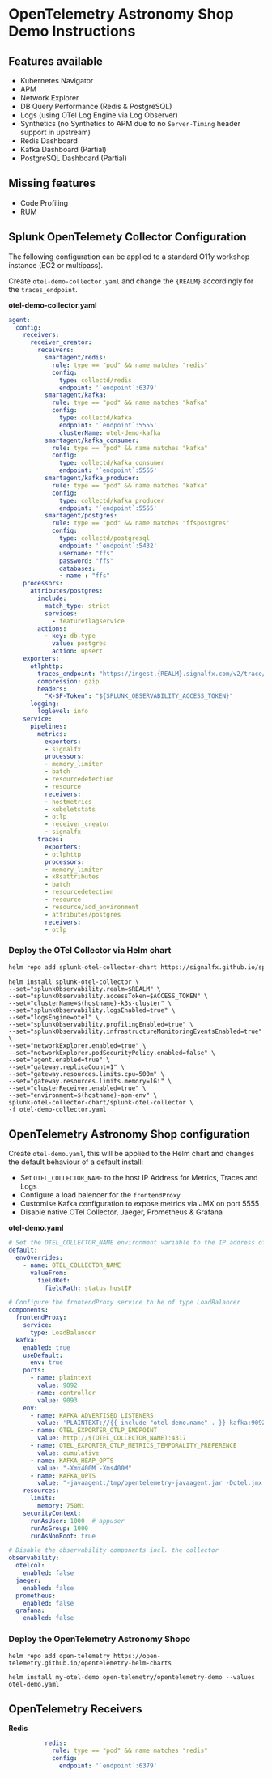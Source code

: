 # OpenTelemetry Astronomy Shop Demo Instructions

## Features available

- Kubernetes Navigator
- APM
- Network Explorer
- DB Query Performance (Redis & PostgreSQL)
- Logs (using OTel Log Engine via Log Observer)
- Synthetics (no Synthetics to APM due to no `Server-Timing` header support in upstream)
- Redis Dashboard
- Kafka Dashboard (Partial)
- PostgreSQL Dashboard (Partial)

## Missing features

- Code Profiling
- RUM

## Splunk OpenTelemety Collector Configuration

The following configuration can be applied to a standard O11y workshop instance (EC2 or multipass).


Create `otel-demo-collector.yaml` and change the `{REALM}` accordingly for the `traces_endpoint`.

**otel-demo-collector.yaml**

``` yaml
agent:
  config:
    receivers:
      receiver_creator:
        receivers:
          smartagent/redis:
            rule: type == "pod" && name matches "redis"
            config:
              type: collectd/redis
              endpoint: '`endpoint`:6379'
          smartagent/kafka:
            rule: type == "pod" && name matches "kafka"
            config:
              type: collectd/kafka
              endpoint: '`endpoint`:5555'
              clusterName: otel-demo-kafka
          smartagent/kafka_consumer:
            rule: type == "pod" && name matches "kafka"
            config:
              type: collectd/kafka_consumer
              endpoint: '`endpoint`:5555'
          smartagent/kafka_producer:
            rule: type == "pod" && name matches "kafka"
            config:
              type: collectd/kafka_producer
              endpoint: '`endpoint`:5555'
          smartagent/postgres:
            rule: type == "pod" && name matches "ffspostgres"
            config:
              type: collectd/postgresql
              endpoint: '`endpoint`:5432'
              username: "ffs"
              password: "ffs"
              databases:
              - name : "ffs"
    processors:
      attributes/postgres:
        include:
          match_type: strict
          services:
            - featureflagservice
        actions:
          - key: db.type
            value: postgres
            action: upsert              
    exporters:
      otlphttp:
        traces_endpoint: "https://ingest.{REALM}.signalfx.com/v2/trace/otlp"
        compression: gzip
        headers:
          "X-SF-Token": "${SPLUNK_OBSERVABILITY_ACCESS_TOKEN}"
      logging:
        loglevel: info
    service:
      pipelines:
        metrics:
          exporters:
          - signalfx
          processors:
          - memory_limiter
          - batch
          - resourcedetection
          - resource
          receivers:
          - hostmetrics
          - kubeletstats
          - otlp
          - receiver_creator
          - signalfx
        traces:
          exporters:
          - otlphttp
          processors:
          - memory_limiter
          - k8sattributes
          - batch
          - resourcedetection
          - resource
          - resource/add_environment
          - attributes/postgres
          receivers:
          - otlp
```

### Deploy the OTel Collector via Helm chart

``` bash
helm repo add splunk-otel-collector-chart https://signalfx.github.io/splunk-otel-collector-chart && helm repo update
```

``` text
helm install splunk-otel-collector \
--set="splunkObservability.realm=$REALM" \
--set="splunkObservability.accessToken=$ACCESS_TOKEN" \
--set="clusterName=$(hostname)-k3s-cluster" \
--set="splunkObservability.logsEnabled=true" \
--set="logsEngine=otel" \
--set="splunkObservability.profilingEnabled=true" \
--set="splunkObservability.infrastructureMonitoringEventsEnabled=true" \
--set="networkExplorer.enabled=true" \
--set="networkExplorer.podSecurityPolicy.enabled=false" \
--set="agent.enabled=true" \
--set="gateway.replicaCount=1" \
--set="gateway.resources.limits.cpu=500m" \
--set="gateway.resources.limits.memory=1Gi" \
--set="clusterReceiver.enabled=true" \
--set="environment=$(hostname)-apm-env" \
splunk-otel-collector-chart/splunk-otel-collector \
-f otel-demo-collector.yaml
```

## OpenTelemetry Astronomy Shop configuration

Create `otel-demo.yaml`, this will be applied to the Helm chart and changes the default behaviour of a default install:

- Set `OTEL_COLLECTOR_NAME` to the host IP Address for Metrics, Traces and Logs
- Configure a load balencer for the `frontendProxy`
- Customise Kafka configuration to expose metrics via JMX on port 5555
- Disable native OTel Collector, Jaeger, Prometheus & Grafana

**otel-demo.yaml**

``` yaml
# Set the OTEL_COLLECTOR_NAME environment variable to the IP address of the node
default:
  envOverrides:
    - name: OTEL_COLLECTOR_NAME
      valueFrom:
        fieldRef:
          fieldPath: status.hostIP

# Configure the frontendProxy service to be of type LoadBalancer
components:
  frontendProxy:
    service:
      type: LoadBalancer
  kafka:
    enabled: true
    useDefault:
      env: true
    ports:
      - name: plaintext
        value: 9092
      - name: controller
        value: 9093
    env:
      - name: KAFKA_ADVERTISED_LISTENERS
        value: 'PLAINTEXT://{{ include "otel-demo.name" . }}-kafka:9092'
      - name: OTEL_EXPORTER_OTLP_ENDPOINT
        value: http://$(OTEL_COLLECTOR_NAME):4317
      - name: OTEL_EXPORTER_OTLP_METRICS_TEMPORALITY_PREFERENCE
        value: cumulative
      - name: KAFKA_HEAP_OPTS
        value: "-Xmx400M -Xms400M"
      - name: KAFKA_OPTS
        value: "-javaagent:/tmp/opentelemetry-javaagent.jar -Dotel.jmx.target.system=kafka-broker -Dcom.sun.management.jmxremote.port=5555"        
    resources:
      limits:
        memory: 750Mi
    securityContext:
      runAsUser: 1000  # appuser
      runAsGroup: 1000
      runAsNonRoot: true

# Disable the observability components incl. the collector
observability:
  otelcol:
    enabled: false
  jaeger:
    enabled: false
  prometheus:
    enabled: false
  grafana:
    enabled: false
```

### Deploy the OpenTelemetry Astronomy Shopo

``` text
helm repo add open-telemetry https://open-telemetry.github.io/opentelemetry-helm-charts
```

``` text
helm install my-otel-demo open-telemetry/opentelemetry-demo --values otel-demo.yaml
```

## OpenTelemetry Receivers

**Redis**

``` yaml
          redis:
            rule: type == "pod" && name matches "redis"
            config:
              endpoint: '`endpoint`:6379'
```

